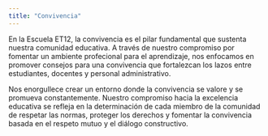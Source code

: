 ```yaml
---
title: "Convivencia"
---
```



En la Escuela ET12, la convivencia es el pilar fundamental que sustenta nuestra comunidad educativa. A través de nuestro compromiso por fomentar un ambiente profecional para el aprendizaje, nos enfocamos en promover consejos para una convivencia que fortalezcan los lazos entre estudiantes, docentes y personal administrativo.

Nos enorgullece crear un entorno donde la convivencia se valore y se promueva constantemente. Nuestro compromiso hacia la excelencia educativa se refleja en la determinación de cada miembro de la comunidad de respetar las normas, proteger los derechos y fomentar la convivencia basada en el respeto mutuo y el diálogo constructivo.